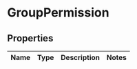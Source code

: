 

# GroupPermission


## Properties

| Name | Type | Description | Notes |
|------------ | ------------- | ------------- | -------------|



